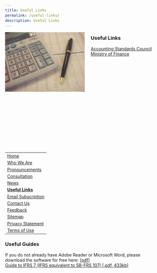 ```yaml
---
title: Useful Links
permalink: /useful-links/
description: Useful Links
---
```

<img src="/images/Images/Default%20Source/Useful%20Links/img-fr.jpg" alt="img-fr" style="max-height:202px; max-width:270px; margin-bottom: 200px;margin-right:20px;" align="left">

### Useful Links
  
[Accounting Standards Council](http://www.asc.gov.sg/)  
[Ministry of Finance](http://www.mof.gov.sg/)  

||
|---|
| [Home](/) |
| [Who We Are](/who-we-are/introduction/) |
| [Pronouncements](/pronouncements/sb-frs/effective-as-at-1-january-2022/) |
| [Consultation](/consultation/exposure-drafts/) |
| [News](/news/) |
| **[Useful Links](/useful-links/)** |
| [Email Subscription](https://form.gov.sg/63624f45fbb3dd00128d2177) |
| [Contact Us](/contact-us/) |
| [Feedback](https://app.helpdesk.agd.gov.sg/public_user/common/Helpdesk.aspx?+3Yh9GmoHeKhzWZc3r2CaJKxUDwVVo7KD+QyznqJW77da0JbfPFRlL+RQ6qggH9m) |
| [Sitemap](/sitemap) |
| [Privacy Statement](/privacy) |
| [Terms of Use](/terms-of-use) |

### Useful Guides
  
If you do not already have Adobe Reader or Microsoft Word, please download the software for free here: \[[pdf](http://www.adobe.com/products/acrobat/readstep2.html)\]  
[Guide to IFRS 7 (IFRS equivalent to SB-FRS 107) \[.pdf, 433kb\]](/files/Docs/Default%20Source/Useful%20Links/ifrs7forcorporates.pdf)